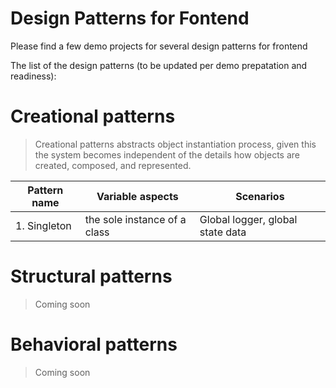 # Design Patterns for Fontend
Please find a few demo projects for several design patterns for frontend

The list of the design patterns (to be updated per demo prepatation and readiness):
#  Creational patterns

> Creational patterns abstracts object instantiation process, given this the system becomes independent of the details how objects are created, composed, and represented.

| Pattern name | Variable aspects | Scenarios |
|--------------|------------------|-----------|
| 1. Singleton | the sole instance of a class | Global logger, global state data |

# Structural patterns

>Coming soon

# Behavioral patterns
>Coming soon
